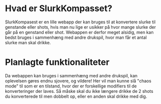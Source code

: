 # Hvad er SlurkKompasset?
SlurkKompasest er en lille webapp der kan bruges til at konvertere slurke til genstande eller shots, hvis man nu lige er usikker på hvor mange slurke der går på en genstand eller shot.
Webappen er derfor meget alsidig, men kan bedst bruges i sammenhæng med andre drukspil, hvor man får et antal slurke man skal drikke.

# Planlagte funktionaliteter
Da webappen kan bruges i sammenhæng med andre drukspil, kan oplevelsen gøres endnu sjovere, og vildere!
Her vil man kunne slå "chaos mode" til som er en tilstand, hvor der er forskellige modifiers til de konverteringer der laves.
Så måske skal du ikke længere drikke de 2 shots du konverterede til men dobbelt op, eller en anden skal drikke med dig.
